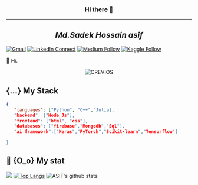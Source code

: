 <h3 align="center">Hi there 👋</h3>
<hr>
<h2 align="center"><i>Md.Sadek Hossain asif</i></h2>

[![Gmail](https://img.shields.io/badge/%20-Send%20Mail-black?color=14171A&labelColor=ef5350&logo=gmail&logoColor=ffffff)](mailto:asifsadek509@gmail.com)
[![LinkedIn Connect](https://img.shields.io/badge/%20-Connect-black?color=14171A&labelColor=212121&logo=linkedin&logoColor=ffffff)](#)
[![Medium Follow](https://img.shields.io/badge/%20-Follow-black?color=14171A&labelColor=050404&logo=medium&logoColor=ffffff)](#)
[![Kaggle Follow](https://img.shields.io/badge/%20-Follow-black?color=14171A&labelColor=37474f&logo=kaggle&logoColor=4fc3f7)](#)


:wave: Hi.

<p align="center"> <img src="https://komarev.com/ghpvc/?username=CREVIOS" alt="CREVIOS" /> </p>

## {...} My Stack

```json
{
   "languages": ["Python", "C++","Julia],
   "backend": ["Node_Js"],
   "frontend": ["html", "css"],
   "databases": ["firebase","Mongodb","Sql"],
   "ai framework":["Keras","PyTorch","Scikit-learn","Tensorflow"]

}
```
## :tada: {O_o} My stat
![](https://media4.giphy.com/media/ZFtvuSCT2fGVl34Wpi/200w.webp?cid=ecf05e47tnqsko52jq3bqmt8dtyxtthfl35bjh157frgrovb&rid=200w.webp)
[![Top Langs](https://github-readme-stats.vercel.app/api/top-langs/?username=CREVIOS&layout=compact&theme=dark&hide=html&langs_count=10)](https://github.com/CREVIOS/github-readme-stats) ![ASIF's github stats](https://github-readme-stats.vercel.app/api?username=CREVIOS&count_private=true&theme=dark&show_icons=true&include_all_commits=true&show_owner=true)



